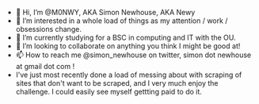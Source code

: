 - 👋 Hi, I’m @M0NWY, AKA Simon Newhouse, AKA Newy
- 👀 I’m interested in a whole load of things as my attention / work / obsessions change.
- 🌱 I’m currently studying for a BSC in computing and IT with the OU.
- 💞️ I’m looking to collaborate on anything you think I might be good at!
- 📫 How to reach me @simon_newhouse on twitter, simon dot newhouse at gmail dot com !
- I've just most recently done a load of messing about with scraping of sites that don't want to be scraped, and I very much enjoy the challenge. I could easily see myself gettting paid to do it.

<!---
M0NWY/M0NWY is a ✨ special ✨ repository because its `README.md` (this file) appears on your GitHub profile.
You can click the Preview link to take a look at your changes.
--->
